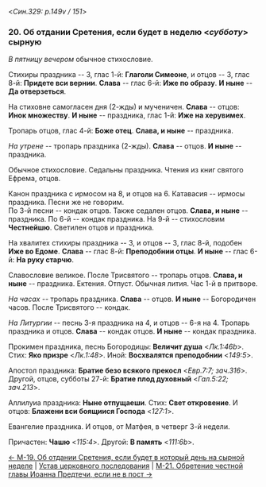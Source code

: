 
<*Син.329: p.149v / 151*>

### 20. Об отдании Сретения, если будет в неделю <*субботу*> сырную

*В пятницу вечером* обычное стихословие.  

Стихиры праздника -- 3, глас 1-й: **Глаголи Симеоне**, 
и отцов -- 3, глас 8-й: **Придете вси вернии**. 
**Слава** -- глас 6-й: **Иже по образу**. 
**И ныне** -- **Да отверзеться**. 

На стиховне самогласен дня (2-жды) и мученичен. 
**Слава** -- отцов: **Инок множеству**. 
**И ныне** -- праздника, глас 1-й: **Иже на херувимех**. 

Тропарь отцов, глас 4-й: **Боже отец**. 
**Слава, и ныне** -- праздника.  

*На утрене* -- тропарь праздника (2-жды). **Слава** -- отцов. 
**И ныне** -- праздника. 

Обычное стихословие. Седальны праздника. 
Чтения из книг святого Ефрема, отцов. 

Канон праздника с ирмосом на 8, и отцов на 6.
Катавасия -- ирмосы праздника. Песни же не говорим.  
По 3-й песни -- кондак отцов. Также седален отцов. **Слава, и ныне** -- праздника. 
По 6-й -- кондак праздника. 
На 9-й -- стихословим **Честнейшю**. 
Светилен отцов и праздника. 

На хвалитех стихиры праздника -- 3, и отцов -- 3, глас 8-й, подобен **Иже во Едоме**. 
**Слава** -- глас 8-й: **Преподобнии отцы**. 
**И ныне** -- глас 6-й: **На руку старчю**. 

Славословие великое.
После Трисвятого -- тропарь отцов. **Слава, и ныне** -- праздника. 
Ектения. Отпуст. Обычная лития. Час 1-й в притворе. 

*На часах* -- тропарь праздника. **Слава** -- отцов. **И ныне** -- Богородичен часов.
После Трисвятого -- кондак.

*На Литургии* -- песнь 3-я праздника на 4, и отцов -- 6-я на 4. 
Тропарь праздника и отцов. **Слава** -- кондак отцов. 
**И ныне** -- кондак праздника.

Прокимен праздника, песнь Богородицы: **Величит душа** <*Лк.1:46b*>.
Стих: **Яко призре** <*Лк.1:48*>.
Иной: **Восхвалятся преподобнии** <*149:5*>.

Апостол праздника: **Братие безо всякого прекосл** <*Евр.7:7; зач.316*>.
Другой, отцов, субботы 27-й: **Братие плод духовный** <*Гал.5:22; зач.213*>.

Аллилуиа праздника: **Ныне отпущаеши**.
Стих: **Свет откровение**.
И отцов: **Блажени вси боящиися Господа** <*127:1*>.

Евангелие праздника. И отцов, от Матфея, в четверг 3-й недели.

Причастен: **Чашю** <*115:4*>.
Другой: **В память** <*111:6b*>.

[← М-19. Об отдании Сретения, если будет в который день на сырной неделе](m_329_019.md)
| [Устав церковного последования](README.md)
| [М-21. Обретение честной главы Иоанна Предтечи, если не в пост →](m_329_021.md)
